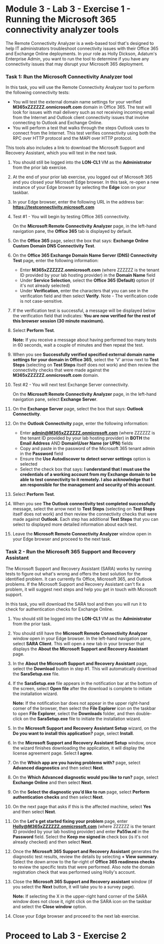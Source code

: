 # Module 3 - Lab 3 - Exercise 1 - Running the Microsoft 365 connectivity analyzer tools

The Remote Connectivity Analyzer is a web-based tool that's designed to help IT administrators troubleshoot connectivity issues with their Office 365 and Exchange Online deployments. In your role as Holly Dickson, Adatum's Enterprise Admin, you want to run the tool to determine if you have any connectivity issues that may disrupt your Microsoft 365 deployment.

### Task 1: Run the Microsoft Connectivity Analyzer tool

In this task, you will use the Remote Connectivity Analyzer tool to perform the following connectivity tests:

- You will test the external domain name settings for your verified **M365xZZZZZZ.onmicrosoft.com** domain in Office 365. The test will look for issues with mail delivery such as not receiving incoming email from the Internet and Outlook client connectivity issues that involve connecting to Outlook and Exchange Online.
- You will perform a test that walks through the steps Outlook uses to connect from the Internet. This test verifies connectivity using both the RPC over HTTP protocol and the MAPI over HTTP protocol.

This tools also includes a link to download the Microsoft Support and Recovery Assistant, which you will test in the next task.

1. You should still be logged into the **LON-CL1** VM as the **Administrator** from the prior lab exercise. 

2. At the end of your prior lab exercise, you logged out of Microsoft 365 and you closed your Microsoft Edge browser. In this task, re-open a new instance of your Edge browser by selecting the **Edge** icon on your taskbar.

3. In your Edge browser, enter the following URL in the address bar: **https://testconnectivity.microsoft.com**

4. Test #1 - You will begin by testing Office 365 connectivity.

	On the **Microsoft Remote Connectivity Analyzer** page, in the left-hand navigation pane, the **Office 365** tab is displayed by default.

5. On the **Office 365** page, select the box that says: **Exchange Online Custom Domain DNS Connectivity Test**.

6. On the **Office 365 Exchange Domain Name Server (DNS) Connectivity Test** page, enter the following information:

	- Enter **M365xZZZZZZ.onmicrosoft.com** (where ZZZZZZ is the tenant ID provided by your lab hosting provider) in the **Domain Name** field 
	- Under **Service Selection**, select the **Office 365 (Default)** option (if it's not already selected)
	- Under **Verification**, enter the characters that you can see in the verification field and then select **Verify**. Note - The verification code is not case-sensitive.

7. If the verification test is successful, a message will be displayed below the verification field that indicates: **You are now verified for the rest of this browser session (30 minute maximum).**

8. Select **Perform Test**.

	**Note:** If you receive a message about having performed too many tests in 60 seconds, wait a couple of minutes and then repeat the test.

9. When you see **Successfully verified specified external domain name settings for your domain in Office 365**, select the 'V' arrow next to **Test Steps** (selecting on **Test Steps** itself does not work) and then review the connectivity checks that were made against the **M365xZZZZZZ.onmicrosoft.com** domain.

10. Test #2 - You will next test Exchange Server connectivity.

	On the **Microsoft Remote Connectivity Analyzer** page, in the left-hand navigation pane, select **Exchange Server**.

11. On the **Exchange Server** page, select the box that says: **Outlook Connectivity**.

12. On the **Outlook Connectivity** page, enter the following information:

	- Enter **admin@M365xZZZZZZ.onmicrosoft.com** (where ZZZZZZ is the tenant ID provided by your lab hosting provider) in **BOTH** the **Email Address** AND **Domain\User Name (or UPN)** fields
	- Copy and paste in the password of the Microsoft 365 tenant admin in the **Password** field
	- Ensure the **Use Autodiscover to detect server settings** option is selected
	- Select the check box that says: **I understand that I must use the credentials of a working account from my Exchange domain to be able to test connectivity to it remotely. I also acknowledge that I am responsible for the management and security of this account**.

13. Select **Perform Test**.

14. When you see **The Outlook connectivity test completed successfully** message, select the arrow next to **Test Steps** (selecting on **Test Steps** itself does not work) and then review the connectivity checks that were made against **Outlook**. Each step has additional **Test Steps** that you can select to displayed more detailed information about each test. 

15. Leave the **Microsoft Remote Connectivity Analyzer** window open in your Edge browser and proceed to the next task.

### Task 2 - Run the Microsoft 365 Support and Recovery Assistant

The Microsoft Support and Recovery Assistant (SARA) works by running tests to figure out what's wrong and offers the best solution for the identified problem. It can currently fix Office, Microsoft 365, and Outlook problems. If the Microsoft Support and Recovery Assistant can't fix a problem, it will suggest next steps and help you get in touch with Microsoft support.

In this task, you will download the SARA tool and then you will run it to check for authentication checks for Exchange Online. 

1. You should still be logged into the **LON-CL1** VM as the **Administrator** from the prior task. 

2. You should still have the **Microsoft Remote Connectivity Analyzer** window open in your Edge browser. In the left-hand navigation pane, select **SARA Client**. This will open a new tab in your browser that displays the **About the Microsoft Support and Recovery Assistant** page.

3. In the **About the Microsoft Support and Recovery Assistant** page, select the **Download** button in step #1. This will automatically download the **SaraSetup.exe** file. 

4. If the **SaraSetup.exe** file appears in the notification bar at the bottom of the screen, select **Open file** after the download is complete to initiate the installation wizard.

	**Note:** If the notification bar does not appear in the upper right-hand corner of the browser, then select the **File Explorer** icon on the taskbar to open **File Explorer**, select the **Downloads** folder, and then double-click on the **SaraSetup.exe** file to initiate the installation wizard.

5. In the **Microsoft Support and Recovery Assistant Setup** wizard, on the **Do you want to install this application?** page, select **Install**.

6. In the **Microsoft Support and Recovery Assistant Setup** window, once the wizard finishes downloading the application, it will display the license agreement page. Select **I agree**.

7. On the **Which app are you having problems with?** page, select **Advanced diagnostics** and then select **Next**.

8. On the **Which Advanced diagnostic would you like to run?** page, select **Exchange Online** and then select **Next**.

9. On the **Select the diagnostic you’d like to run** page, select **Perform authentication checks** and then select **Next**.

10. On the next page that asks if this is the affected machine, select **Yes** and then select **Next**.

11. On the **Let's get started fixing your problem** page, enter **Holly@M365xZZZZZZ.onmicrosoft.com** (where ZZZZZZ is the tenant ID provided by your lab hosting provider) and enter **Pa55w.rd** in the **Password** field. Select the **Keep me signed in** check box (is it's not already checked) and then select **Next**.

12. Once the **Microsoft 365 Support and Recovery Assistant** generates the diagnostic test results, review the details by selecting **+ View summary**. Select the down arrow to the far-right of **Office 365 readiness checks** to review the specific tests that were performed. Also note the domain registration check that was performed using Holly's account.

14. Close the **Microsoft 365 Support and Recovery assistant** window (if you select the **Next** button, it will take you to a survey page).

	**Note:** If selecting the X in the upper-right hand corner of the SARA window does not close it, right click on the SARA icon on the taskbar and  select the **Close window** option. 

13. Close your Edge browser and proceed to the next lab exercise.


# Proceed to Lab 3 - Exercise 2‎